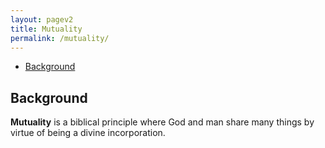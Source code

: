 ```yaml
---
layout: pagev2
title: Mutuality
permalink: /mutuality/
---
```

- [Background](#background)

## Background

**Mutuality** is a biblical principle where God and man share many things by virtue of being a divine incorporation.

